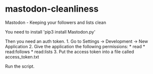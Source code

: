 # mastodon-cleanliness
Mastodon - Keeping your followers and lists clean

You need to install 'pip3 install Mastodon.py'

Then you need an auth token.
        1. Go to Settings -> Development -> New Application
        2. Give the application the following permissions:
                * read
                * read:follows
                * read:lists
        3. Put the access token into a file called access_token.txt

Run the script.
